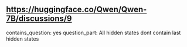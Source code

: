 ## https://huggingface.co/Qwen/Qwen-7B/discussions/9

contains_question: yes
question_part: All hidden states dont contain last hidden states